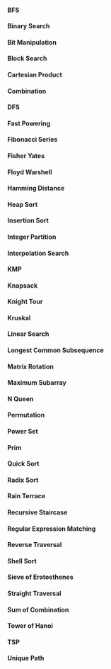 #### BFS
#### Binary Search
#### Bit Manipulation
#### Block Search
#### Cartesian Product 
#### Combination
#### DFS
#### Fast Powering
#### Fibonacci Series
#### Fisher Yates
#### Floyd Warshell
#### Hamming Distance
#### Heap Sort
#### Insertion Sort
#### Integer Partition
#### Interpolation Search
#### KMP
#### Knapsack
#### Knight Tour
#### Kruskal
#### Linear Search
#### Longest Common Subsequence
#### Matrix Rotation
#### Maximum Subarray
#### N Queen
#### Permutation
#### Power Set
#### Prim
#### Quick Sort
#### Radix Sort
#### Rain Terrace
#### Recursive Staircase
#### Regular Expression Matching
#### Reverse Traversal
#### Shell Sort
#### Sieve of Eratosthenes
#### Straight Traversal
#### Sum of Combination
#### Tower of Hanoi
#### TSP
#### Unique Path
